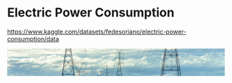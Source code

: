 # Electric Power Consumption

https://www.kaggle.com/datasets/fedesoriano/electric-power-consumption/data

<img src='img/header.png'>